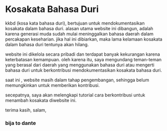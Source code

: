 # Kosakata Bahasa Duri

kkbd (kosa kata bahasa duri), bertujuan untuk mendokumentasikan kosakata dalam bahasa duri.
alasan utama website ini dibangun, adalah karena generasi muda sudah mulai meninggalkan bahasa daerah dalam percakapan keseharian.
jika hal ini dibiarkan, maka lama kelamaan kosakata dalam bahasa duri tentunya akan hilang.

website ini dikelola secara pribadi dan terdapat banyak kekurangan karena keterbatasan kemampuan. oleh karena itu, saya mengundang 
teman-teman yang berasal dari daerah yang menggunakan bahasa duri atau mengerti bahasa duri untuk berkontribusi mendokumentasikan kosakata bahasa duri.

saat ini , website masih dalam tahap pengembangan, sehingga belum memungkinkan untuk memberikan kontribusi.

secepatnya, saya akan melengkapi tutorial cara berkontribusi untuk menambah kosakata diwebsite ini.

terima kasih,
salam,
### bija to dante